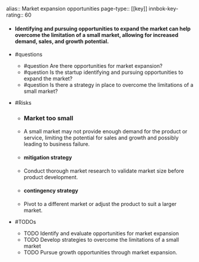 alias:: Market expansion opportunities
page-type:: [[key]]
innbok-key-rating:: 60
- #### Identifying and pursuing opportunities to expand the market can help overcome the limitation of a small market, allowing for increased demand, sales, and growth potential.
- #questions
  - #question Are there opportunities for market expansion?
  - #question Is the startup identifying and pursuing opportunities to expand the market?
  - #question Is there a strategy in place to overcome the limitations of a small market?
- #Risks

  - ### Market too small
  - A small market may not provide enough demand for the product or service, limiting the potential for sales and growth and possibly leading to business failure.
  - #### mitigation strategy
  - Conduct thorough market research to validate market size before product development.
  - #### contingency strategy
  - Pivot to a different market or adjust the product to suit a larger market.
- #TODOs
  - TODO Identify and evaluate opportunities for market expansion
  - TODO  Develop strategies to overcome the limitations of a small market
  - TODO  Pursue growth opportunities through market expansion.


